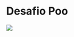 # Desafio Poo

[![](https://mermaid.ink/img/pako:eNp1U01PwzAM_StRTiDG1A_WsYrLxC4cQAgQB9SL15guoo2rtEVjY_8drxtjXUp7aPOe8-w8O2uZkkIZyzSHqpppyCwUiRH83JULMihuvi8vxROWllRTk71vKp1C7oZMS7CYL-gFc3wno1NyYx7gEzNQZI-pWFw811abTJimQEv9XNHm7XI1pWDPzrtgCU3lohVXlWoysD_ACa-5Xg32lqxFTTN8pdXZuehK5DpzdaFGo9CBcann2j5Cpg24WxrI9QrsdO5ySu-qPOLazrgdWO9Y0esQox1zeN31hYH_LNkcp3W76uQ97hqjvVYe2I6JvD7xT4ieGg5T85e6z9-tWo99bRLX8Y0cSK67AK14-lvlRNYLLDCRMf8qsB-JTMw2Dtj25y-Tyri2DQ6kpSZbyPgd8opXTan4FPur8xtSgpHxWi5lHHjBcOJH16ORP_K9ILwaD-QXw8FwFAXR-Mrzwijy_HAzkCsiFvCGE49f3w_CcBx4kyBq5d5acp8Tld5Owv7qbj-bH7GMMGU?type=png)](https://mermaid.live/edit#pako:eNp1U01PwzAM_StRTiDG1A_WsYrLxC4cQAgQB9SL15guoo2rtEVjY_8drxtjXUp7aPOe8-w8O2uZkkIZyzSHqpppyCwUiRH83JULMihuvi8vxROWllRTk71vKp1C7oZMS7CYL-gFc3wno1NyYx7gEzNQZI-pWFw811abTJimQEv9XNHm7XI1pWDPzrtgCU3lohVXlWoysD_ACa-5Xg32lqxFTTN8pdXZuehK5DpzdaFGo9CBcann2j5Cpg24WxrI9QrsdO5ySu-qPOLazrgdWO9Y0esQox1zeN31hYH_LNkcp3W76uQ97hqjvVYe2I6JvD7xT4ieGg5T85e6z9-tWo99bRLX8Y0cSK67AK14-lvlRNYLLDCRMf8qsB-JTMw2Dtj25y-Tyri2DQ6kpSZbyPgd8opXTan4FPur8xtSgpHxWi5lHHjBcOJH16ORP_K9ILwaD-QXw8FwFAXR-Mrzwijy_HAzkCsiFvCGE49f3w_CcBx4kyBq5d5acp8Tld5Owv7qbj-bH7GMMGU)
